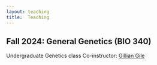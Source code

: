 ```yaml
---
layout: teaching
title:  Teaching
---
```





## Fall 2024: General Genetics (BIO 340)
Undergraduate Genetics class
Co-instructor: [Gillian Gile]

[Gillian Gile]:https://search.asu.edu/profile/2748957